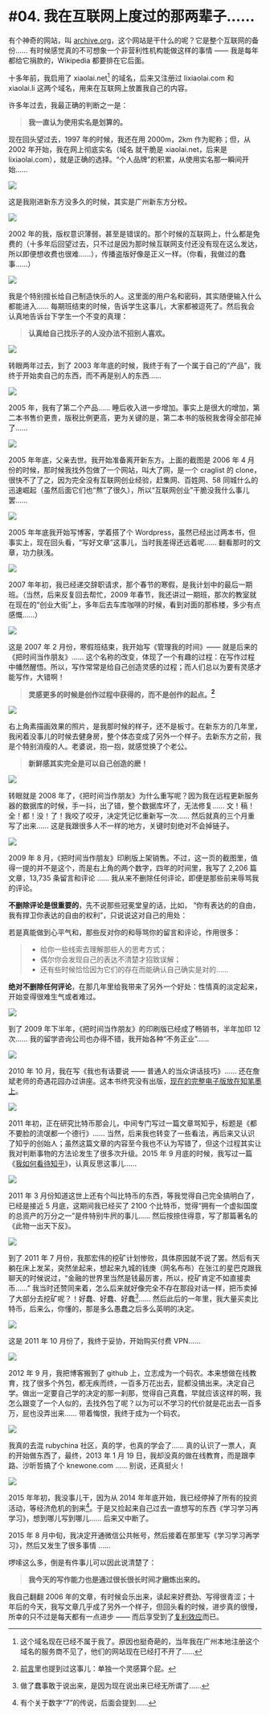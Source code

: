 # #04. 我在互联网上度过的那两辈子……

有个神奇的网站，叫 [archive.org](http://archive.org)，这个网站是干什么的呢？它是整个互联网的备份…… 有时候感觉真的不可想象一个非营利性机构能做这样的事情 —— 我是每年都给它捐款的，Wikipedia 都要排在它后面。

十多年前，我启用了 xiaolai.net[^1] 的域名，后来又注册过 lixiaolai.com 和 xiaolai.li 这两个域名，用来在互联网上放置我自己的内容。

许多年过去，我最正确的判断之一是：

> **我一直认为使用实名是划算的。**

现在回头望过去，1997 年的时候，我还在用 2000m，2km 作为昵称；但，从 2002 年开始，我在网上彻底实名（域名 就干脆是 xiaolai.net，后来是 lixiaolai.com），就是正确的选择。“个人品牌”的积累，从使用实名那一瞬间开始……

![](images/A04-01.jpg)

这是我刚进新东方没多久的时候，其实是广州新东方分校。

![](images/A04-02.jpg)

2002 年的我，版权意识薄弱，甚至是错误的。那个时候的互联网上，什么都是免费的（十多年后回望过去，只不过是因为那时候互联网支付还没有现在这么发达，所以即便想收费也很难……），传播盗版好像是正义一样。（你看，我做过的蠢事……）

![](images/A04-03.jpg)

我是个特别擅长给自己制造快乐的人。这里面的用户名和密码，其实随便输入什么都能进入…… 每期班结束的时候，告诉学生这事儿，大家都被逗死了。然后我会认真地告诉台下学生一个不变的真理：

> **认真给自己找乐子的人没办法不招别人喜欢。**

![](images/A04-04.jpg)

转眼两年过去，到了 2003 年年底的时候，我终于有了一个属于自己的“产品”，我终于开始卖自己的东西，而不再是别人的东西……

![](images/A04-05.jpg)

2005 年，我有了第二个产品…… 睡后收入进一步增加。事实上是很大的增加，第二本书售价更贵，版税比例更高，更为关键的是，第二本书的版税我舍得全部花掉了……

![](images/A04-06.jpg)

2005 年年底，父亲去世。我开始准备离开新东方。上面的截图是 2006 年 4 月份的时候，那时候我找外包做了一个网站，叫大了网，是一个 craglist 的 clone，很快不了了之，因为完全没有互联网创业经验，赶集网、百姓网、58 同城什么的迅速崛起（虽然后面它们也“熬”了很久），所以“互联网创业”干脆没我什么事儿罢……

![](images/A04-07.jpg)

2005 年年底我开始写博客，学着搭了个 Wordpress，虽然已经出过两本书，但事实上，现在回头看，“写好文章”这事儿，当时我差得还远着呢…… 翻看那时的文章，功力肤浅。

![](images/A04-08.jpg)

2007 年年初，我已经递交辞职请求，那个春节的寒假，是我计划中的最后一期班。（当然，后来反复回去帮忙，2009 年春节，我还讲过一期班，那次的教室就在现在的“创业大街”上，多年后去车库咖啡的时候，看到对面的那栋楼，多少有点感慨……）

![](images/A04-09.jpg)

这是 2007 年 2 月份，寒假班结束，我开始写《管理我的时间》—— 就是后来的《把时间当作朋友》…… 这个名称的改变，体现了一个有趣的过程：在写作过程中幡然醒悟。所以，写作常常是给自己创造灵感的过程；而人们总以为要有灵感才能写作，大错啊！

> **灵感更多的时候是创作过程中获得的，而不是创作的起点。[^2]**

![](images/A04-10.jpg)

右上角素描画效果的照片，是我那时候的样子，还不是板寸。在新东方的几年里，我闲着没事儿的时候去健身房，整个体态变成了另外一个样子。去新东方之前，我是个特别消瘦的人。老婆说，抱一抱，就感觉换了个老公。

> **新鲜感其实完全是可以自己创造的麽！**

![](images/A04-11.jpg)

转眼就是 2008 年了，《把时间当作朋友》为什么重写呢？因为我在远程更新服务器的数据库的时候，手一抖，出了错，整个数据库坏了，无法修复…… 文！稿！全！都！没！了！我咬了咬牙，决定凭记忆重新写一次…… 然后就真的三个月重写了出来…… 这是我跟很多人不一样的地方，关键时刻绝对不会掉链子。

![](images/A04-12.jpg)

2009 年 8 月，《把时间当作朋友》印刷版上架销售。不过，这一页的截图里，值得一提的并不是这个，而是右上角的两个数字，四年的时间里，我写了 2,206 篇文章，13,735 条留言和评论 …… 我从来不删除任何评论，即便是那些前来辱骂我的评论。

**不删除评论是很重要的**，先不说那些冠冕堂皇的话，比如， “你有表达的的自由，我有捍卫你表达的自由的权利”，只说说这对自己的用处：

若是真能做到心平气和，那些反对你的和辱骂你的留言和评论，作用很多：

> - 给你一些线索去理解那些人的思考方式；
> - 偶尔你会发现自己的表达不清楚才招致误解；
> - 还有些时候恰恰因为它们的存在而能确认自己确实是对的……

**绝对不删除任何评论**，在那几年里给我带来了另外一个好处：性情真的淡定起来，开始变得很难生气或者难过。

![](images/A04-13.jpg)

到了 2009 年下半年，《把时间当作朋友》的印刷版已经成了畅销书，半年加印 12 次…… 我的留学咨询公司也办得不错，我开始各种“不务正业”……

![](images/A04-14.jpg)

2010 年 10 月，我在写《我也有话要说 —— 普通人的当众讲话技巧》…… 还在詹斌老师的奇遇花园办过讲座。这本书终究没有出版，[现在的完整电子版放在知笔墨上](http://t.cn/RU1Cwva)。

![](images/A04-15.jpg)

2011 年初，正在研究比特币那会儿，中间专门写过一篇文章骂知乎，标题是《都不要脸的流氓都一个德行》…… 当然，后来我也转变了一些看法，再后来又认识了知乎的创始人；虽然这篇文章的内容至今我也不认为写错了，但这个过程其实让我对判断事物的方法论发生了很多次升级。2015 年 9 月底的时候，我写过一篇《[我如何看待知乎](http://t.cn/RGb8hPg)》，认真反思这事儿……

![](images/A04-16.jpg)

2011 年 3 月份知道这世上还有个叫比特币的东西，等我觉得自己完全搞明白了，已经是接近 5 月底，这期间我已经买了 2100 个比特币，觉得“拥有一个虚拟国度的总资产的万分之一”是件特别牛屄的事儿…… 然后按捺住得意，写了那篇著名的《此物一出天下反》。

![](images/A04-17.jpg)

到了 2011 年 7 月份，我那宏伟的挖矿计划惨败，具体原因就不说了罢。然后有天躺在床上发呆，突然坐起来，想起来九城的钱庚（网名布布）在张江的星巴克跟我聊天的时候说过，“金融的世界里当然是钱最厉害，所以，挖矿肯定不如直接卖币……” 我当时还赞同来着，怎么后来就好像完全不存在那段对话一样，把币卖掉了大部分去挖矿呢？！好蠢、好蠢、好蠢[^3]…… 然后此后的一年里，我大量买卖比特币，后来么，你懂的，那是多么愚蠢之后多么英明的决定。

![](images/A04-18.jpg)

这是 2011 年 10 月份了，我终于妥协，开始购买付费 VPN……

![](images/A04-19.jpg)

2012 年 9 月，我把博客搬到了 github 上，立志成为一个码农。本来想做在线教育，找了很多个外包，都无疾而终，一百多万花出去，屁都没搞出来。决定自己学。做出一定要自己学的决定的那一刹那，觉得自己真蠢，早就应该这样的啊，我怎么跟变了一个人似的，去找外包了呢？以为可以不学习的代价就是花出去一百多万，屁也没弄出来…… 带着悔恨，我终于成为一个码农。

![](images/A04-20.jpg)

我真的去混 rubychina 社区，真的学，也真的学会了…… 真的认识了一票人，真的开始做东西了，最终，2013 年 1 月 19 日，我却没真的做在线教育，而是跟李路、沙昕哲搞了个 knewone.com …… 别说，还真挺火！

![](images/A04-21.jpg)

2015 年年初，我没事儿干，因为从 2014 年年底开始，我已经停掉了所有的投资活动，等经济危机的到来[^4]。于是又捡起来自己过去一直想写的东西《学习学习再学习》，想到哪儿写到哪儿…… 后来又中断了。

2015 年 8 月中旬，我决定开通微信公共帐号，然后接着在那里写《学习学习再学习》，然后又发生了很多事情 ……

啰嗦这么多，倒是有件事儿可以因此说清楚了：

> **我今天的写作能力也是通过很长很长时间才磨炼出来的。**

我自己翻翻 2006 年的文章，有时候会乐出来，读起来好费劲、写得很青涩；十年后的今天，我写文章几乎成了另外一个样子，但回头看的时候，进步真的很慢，所幸的只不过是每天都有一点进步 —— 而后享受到了[复利效应](A01.html)而已。


[^1]: 这个域名现在已经不属于我了。原因也挺奇葩的，当年我在广州本地注册这个域名的服务商不见了，他们的网站现在已经打不开了……
[^2]: [前言](README.html)里也提到过这事儿：单独一个灵感算个屁。
[^3]: 做了蠢事敢于说出来，是因为现在说出来已经无所谓了……
[^4]: 有个关于数字“7”的传说，后面会提到……
